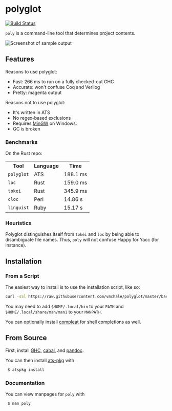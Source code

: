 # polyglot

[![Build Status](https://travis-ci.org/vmchale/polyglot.svg?branch=master)](https://travis-ci.org/vmchale/polyglot)

`poly` is a command-line tool that determines project contents.

<img alt="Screenshot of sample output" src=https://github.com/vmchale/polyglot/raw/master/screenshot.png>

## Features

Reasons to use polyglot:

  * Fast: 266 ms to run on a fully checked-out GHC
  * Accurate: won't confuse Coq and Verilog
  * Pretty: magenta output

Reasons not to use polyglot:

  * It's written in ATS
  * No regex-based exclusions
  * Requires [MinGW](http://www.mingw.org/) on Windows.
  * GC is broken

### Benchmarks

On the Rust repo:

<table>
  <tr>
    <th>Tool</th>
    <th>Language</th>
    <th>Time</th>
  </tr>
  <tr>
    <td><code>polyglot</code></td>
    <td>ATS</td>
    <td>188.1 ms</td>
  </tr>
  <tr>
    <td><code>loc</code></td>
    <td>Rust</td>
    <td>159.0 ms</td>
  </tr>
  <tr>
    <td><code>tokei</code></td>
    <td>Rust</td>
    <td>345.9 ms</td>
  </tr>
  <tr>
    <td><code>cloc</code></td>
    <td>Perl</td>
    <td>14.86 s</td>
  </tr>
  <tr>
    <td><code>linguist</code></td>
    <td>Ruby</td>
    <td>15.17 s</td>
  </tr>
</table>

### Heuristics

Polyglot distinguishes itself from `tokei` and `loc` by being able to disambiguate file names.
Thus, `poly` will not confuse Happy for Yacc (for instance).

## Installation

### From a Script

The easiest way to install is to use the installation script, like so:

```bash
curl -sSl https://raw.githubusercontent.com/vmchale/polyglot/master/bash/install.sh | bash -s
```

You may need to add `$HOME/.local/bin` to your `PATH` and
`$HOME/.local/share/man/man1` to your `MANPATH`.

You can optionally install [compleat](https://github.com/mbrubeck/compleat) for
shell completions as well.

## From Source

First, install [GHC](https://www.haskell.org/ghc/download.html),
[cabal](https://www.haskell.org/cabal/download.html), and
[pandoc](http://pandoc.org/).

You can then install [ats-pkg](http://hackage.haskell.org/package/ats-pkg)
with

```bash
 $ atspkg install
```

### Documentation

You can view manpages for `poly` with

```
 $ man poly
```

